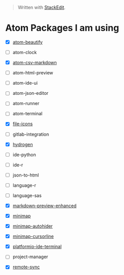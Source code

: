 


> Written with [StackEdit](https://stackedit.io/).
# Atom Packages I am using

- [x] [atom-beautify](https://atom.io/packages/atom-beautify)
- [ ] atom-clock
- [x] [atom-csv-markdown](https://atom.io/packages/atom-csv-markdown)
- [ ] atom-html-preview
- [ ] atom-ide-ui
- [ ] atom-json-editor
- [ ] atom-runner
- [ ] atom-terminal
- [x] [file-icons](https://atom.io/packages/file-icons)
- [ ] gitlab-integration
- [x] [hydrogen](https://atom.io/packages/hydrogen)
- [ ] ide-python
- [ ] ide-r
- [ ] json-to-html
- [ ] language-r
- [ ] language-sas
- [x] [markdown-preview-enhanced](https://atom.io/packages/markdown-preview-enhanced)
- [x] [minimap](https://atom.io/packages/minimap)
- [x] [minimap-autohider](https://atom.io/packages/minimap-autohider)
- [x] [minimap-cursorline](https://atom.io/packages/minimap-cursorline)
- [x] [platformio-ide-terminal](https://atom.io/packages/platformio-ide-terminal)
- [ ] project-manager
- [x] [remote-sync](https://atom.io/packages/remote-sync)



<!--stackedit_data:
eyJoaXN0b3J5IjpbLTM0NDQ0NDI4NiwtMTY4MjU3NzUxMCwyMT
Q1NzUzODU3XX0=
-->